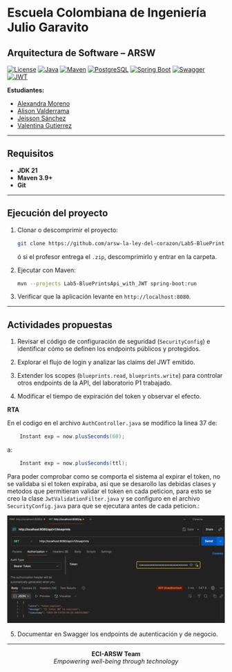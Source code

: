 # Escuela Colombiana de Ingeniería Julio Garavito
## Arquitectura de Software – ARSW

[![License](https://img.shields.io/badge/License-MIT-green.svg)](LICENSE)
[![Java](https://img.shields.io/badge/Java-21-orange.svg)](https://www.oracle.com/java/technologies/javase/jdk21-archive-downloads.html)
[![Maven](https://img.shields.io/badge/Maven-3.9-blue.svg)](https://maven.apache.org/)
[![PostgreSQL](https://img.shields.io/badge/PostgreSQL-16-blue.svg)](https://www.postgresql.org/)
[![Spring Boot](https://img.shields.io/badge/Spring%20Boot-3.3-brightgreen.svg)](https://spring.io/projects/spring-boot)
[![Swagger](https://img.shields.io/badge/Swagger-OpenAPI-green.svg)](https://swagger.io/)
[![JWT](https://img.shields.io/badge/JWT-JSON%20Web%20Token-black.svg)](https://jwt.io/)

**Estudiantes:**
- [Alexandra Moreno](https://github.com/AlexandraMorenoL)
- [Alison Valderrama](https://github.com/LIZVALMU)
- [Jeisson Sánchez](https://github.com/JeissonS02)
- [Valentina Gutierrez](https://github.com/LauraGutierrezr)
---



## Requisitos
- **JDK 21**
- **Maven 3.9+**
- **Git**


---

## Ejecución del proyecto
1. Clonar o descomprimir el proyecto:
   ```bash
   git clone https://github.com/arsw-la-ley-del-corazon/Lab5-BluePrintsApi_with_JWT.git
   ```
   ó si el profesor entrega el `.zip`, descomprimirlo y entrar en la carpeta.

2. Ejecutar con Maven:
   ```bash
   mvn --projects Lab5-BluePrintsApi_with_JWT spring-boot:run
   ```

3. Verificar que la aplicación levante en `http://localhost:8080`.

---


## Actividades propuestas
   1. Revisar el código de configuración de seguridad (`SecurityConfig`) e identificar cómo se definen los endpoints públicos y protegidos.

   2. Explorar el flujo de login y analizar las claims del JWT emitido.

   3. Extender los scopes (`blueprints.read`, `blueprints.write`) para controlar otros endpoints de la API, del laboratorio P1 trabajado.
   
   4. Modificar el tiempo de expiración del token y observar el efecto.

   **RTA**
   
   En el codigo en el archivo `AuthController.java` se modifico la linea 37 de:
   ```java
       Instant exp = now.plusSeconds(60);
   ```
   a:
   ```java
       Instant exp = now.plusSeconds(ttl);
   ```
   Para poder comprobar como se comporta el sistema al expirar el token, no se validaba si el token expiraba, asi que se desarollo las debidas clases y metodos que permitieran validar el token en cada peticion, para esto se creo la clase `JwtValidationFilter.java` y se configuro en el archivo `SecurityConfig.java` para que se ejecutara antes de cada peticion.:
   
   ![Test Jwt Validations](/img/test-jwt-expired.png)


   5. Documentar en Swagger los endpoints de autenticación y de negocio.

---

<div align="center">
  <b>ECI-ARSW Team</b><br>
  <i>Empowering well-being through technology</i>
</div>

